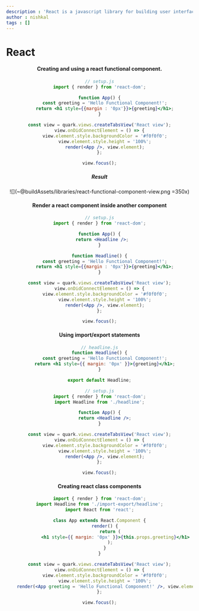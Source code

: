 ```yaml
---
description : 'React is a javascript library for building user interfaces. Examples below describe how you can use React to create views in your project.'
author : nishkal
tags : []
---
```


# React

<Header />

<!-- [[toc]] -->

<!-- !!! warning Note
This is not a tutorial of the library React itself, but a tutorial on how to consume the library in a Quark project. To learn more about React, read the [official docs from here.](https://reactjs.org/)
!!! -->

<!-- ## Creating Views -->

<!-- ### Using a react functional component. -->

#### Creating and using a react functional component.
```jsx
// setup.js
import { render } from 'react-dom';

function App() {
    const greeting = 'Hello Functional Component!';
    return <h1 style={{margin : '0px'}}>{greeting}</h1>;
}

const view = quark.views.createTabsView('React view');
view.onDidConnectElement = () => {
    view.element.style.backgroundColor = '#f0f0f0';
    view.element.style.height = '100%';
    render(<App />, view.element);
};

view.focus();
```
##### Result
![](~@buildAssets/libraries/react-functional-component-view.png =350x)

#### Render a react component inside another component
```jsx
// setup.js
import { render } from 'react-dom';

function App() {
  return <Headline />;
}

function Headline() {
    const greeting = 'Hello Functional Component!';
    return <h1 style={{margin : '0px'}}>{greeting}</h1>;
}

const view = quark.views.createTabsView('React view');
view.onDidConnectElement = () => {
    view.element.style.backgroundColor = '#f0f0f0';
    view.element.style.height = '100%';
    render(<App />, view.element);
};

view.focus();
```

#### Using import/export statements
```jsx
// headline.js
function Headline() {
    const greeting = 'Hello Functional Component!';
    return <h1 style={{ margin: '0px' }}>{greeting}</h1>;
}

export default Headline;
```
```jsx
// setup.js
import { render } from 'react-dom';
import Headline from './headline';

function App() {
    return <Headline />;
}

const view = quark.views.createTabsView('React view');
view.onDidConnectElement = () => {
    view.element.style.backgroundColor = '#f0f0f0';
    view.element.style.height = '100%';
    render(<App />, view.element);
};

view.focus();
```

#### Creating react class components
```jsx
import { render } from 'react-dom';
import Headline from './import-export/headline';
import React from 'react';

class App extends React.Component {
    render() {
        return (
            <h1 style={{ margin: '0px' }}>{this.props.greeting}</h1>
        );
    }
}

const view = quark.views.createTabsView('React view');
view.onDidConnectElement = () => {
    view.element.style.backgroundColor = '#f0f0f0';
    view.element.style.height = '100%';
    render(<App greeting = 'Hello Functional Component!' />, view.element);
};

view.focus();
```

